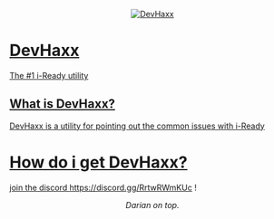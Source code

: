 <p align="center">
<a href="https://dariandev.com">
    <img alt="DevHaxx" src="https://github.com/Orphanlol/DevHaxx/blob/main/DevHaxx.png?raw=true">
</p>
    
# DevHaxx
The #1 i-Ready utility
## What is DevHaxx?
DevHaxx is a utility for pointing out the common issues with i-Ready
# How do i get DevHaxx?
join the discord https://discord.gg/RrtwRWmKUc !
</p>

<p align="center">
  <em>Darian on top.</em>
</p>
